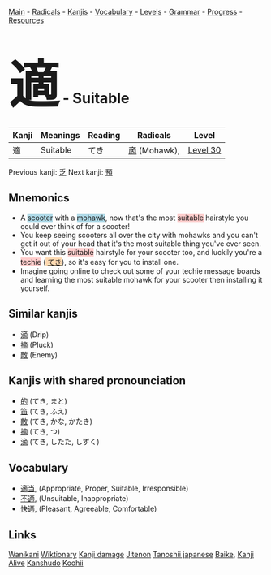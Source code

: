 <style> bigfont {font-size: 100px}</style>
[Main](../README.md) -
[Radicals](../radicals.md) -
[Kanjis](../kanjis.md) -
[Vocabulary](../vocabulary.md) -
[Levels](../levels.md) -
[Grammar](../grammar.md) - 
[Progress](../progress.md) -
[Resources](../resources.md)
# <bigfont> 適</bigfont> - Suitable 

| Kanji | Meanings | Reading | Radicals | Level |
| --- | --- | --- | --- | --- |
| 適 | Suitable | てき | [啇](../radicals/啇.md) (Mohawk),  | [Level 30](../levels/wk_level30.md) |

Previous kanji: [乏](乏.md) Next kanji: [預](預.md) 

## Mnemonics
 * A <span style="background-color:#ADD8E6"> scooter</span> with a <span style="background-color:#ADD8E6"> mohawk</span>, now that's the most <span style="background-color:#ffcccb"> suitable</span> hairstyle you could ever think of for a scooter!
* You keep seeing scooters all over the city with mohawks and you can't get it out of your head that it's the most suitable thing you've ever seen.
* You want this <span style="background-color:#ffcccb"> suitable</span> hairstyle for your scooter too, and luckily you're a <span style="background-color:#ffcccb"> techie</span> (<span style="background-color:#fed8b1"> [てき](https://jisho.org/search/てき)</span>), so it's easy for you to install one.
* Imagine going online to check out some of your techie message boards and learning the most suitable mohawk for your scooter then installing it yourself.


## Similar kanjis
 * [滴](滴.md) (Drip)
* [摘](摘.md) (Pluck)
* [敵](敵.md) (Enemy)



## Kanjis with shared pronounciation
 * [的](的.md) (てき, まと)
* [笛](笛.md) (てき, ふえ)
* [敵](敵.md) (てき, かな, かたき)
* [摘](摘.md) (てき, つ)
* [滴](滴.md) (てき, したた, しずく)



## Vocabulary
 * [適当](../vocabulary/適.md), (Appropriate, Proper, Suitable, Irresponsible)
* [不適](../vocabulary/適.md), (Unsuitable, Inappropriate)
* [快適](../vocabulary/適.md), (Pleasant, Agreeable, Comfortable)




## Links 


[Wanikani](https://www.wanikani.com/kanji/適)
[Wiktionary](https://en.wiktionary.org/wiki/適)
[Kanji damage](http://www.kanjidamage.com/kanji/search?utf8=✓&q=適)
[Jitenon](https://jitenon.com/kanji/適)
[Tanoshii japanese](https://www.tanoshiijapanese.com/dictionary/kanji.cfm?k=適)
[Baike](https://baike.baidu.com/item/適),
[Kanji Alive](https://app.kanjialive.com/適)
[Kanshudo](https://www.kanshudo.com/searchmn?q=適)
[Koohii](https://kanji.koohii.com/study/kanji/適)
